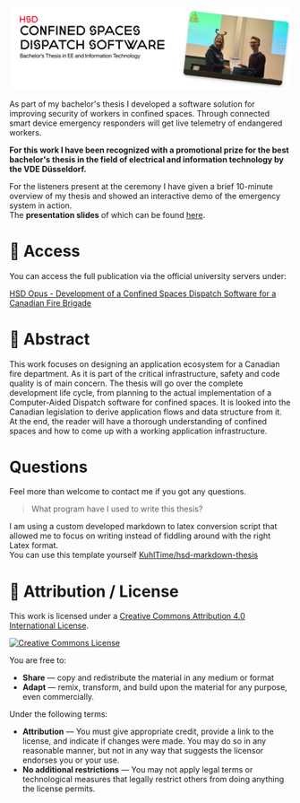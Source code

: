 <p align="center">
  <img src="assets/Banner.png" alt="Banner" max-height="220px">
</p>

As part of my bachelor's thesis I developed a software solution for improving security of workers in confined spaces. Through connected smart device emergency responders will get live telemetry of endangered workers.

**For this work I have been recognized with a promotional prize for the best bachelor's thesis in the field of electrical and information technology by the VDE Düsseldorf.**

For the listeners present at the ceremony I have given a brief 10-minute overview of my thesis and showed an interactive demo of the emergency system in action.<br>
The **presentation slides** of which can be found [here](https://raw.githubusercontent.com/KuhlTime/bachelors-thesis/main/slides/VDE%20Presentation%208-Dec-2022.pdf).

# 📄 Access

You can access the full publication via the official university servers under: 

[HSD Opus - Development of a Confined Spaces Dispatch Software for a Canadian Fire Brigade](https://opus4.kobv.de/opus4-hs-duesseldorf/frontdoor/index/index/docId/3757)

# 🔖 Abstract

This work focuses on designing an application ecosystem for a Canadian fire department. As it is part of the critical infrastructure, safety and code quality is of main concern. The thesis will go over the complete development life cycle, from planning to the actual implementation of a Computer-Aided Dispatch software for confined spaces.
It is looked into the Canadian legislation to derive application flows and data structure from it. At the end, the reader will have a thorough understanding of confined spaces and how to come up with a working application infrastructure.

# Questions

Feel more than welcome to contact me if you got any questions.

> What program have I used to write this thesis?

I am using a custom developed markdown to latex conversion script that allowed me to focus on writing instead of fiddling around with the right Latex format.<br>
You can use this template yourself [KuhlTime/hsd-markdown-thesis](https://github.com/KuhlTime/hsd-markdown-thesis)

# 📣 Attribution / License

This work is licensed under a <a rel="license" href="http://creativecommons.org/licenses/by/4.0/">Creative Commons Attribution 4.0 International License</a>.

<a rel="license" href="http://creativecommons.org/licenses/by/4.0/"><img alt="Creative Commons License" style="border-width:0" src="https://i.creativecommons.org/l/by/4.0/88x31.png" /></a>

You are free to:

- **Share** — copy and redistribute the material in any medium or format
- **Adapt** — remix, transform, and build upon the material for any purpose, even commercially. 

Under the following terms:

- **Attribution** — You must give appropriate credit, provide a link to the license, and indicate if changes were made. You may do so in any reasonable manner, but not in any way that suggests the licensor endorses you or your use. 
- **No additional restrictions** — You may not apply legal terms or technological measures that legally restrict others from doing anything the license permits. 
